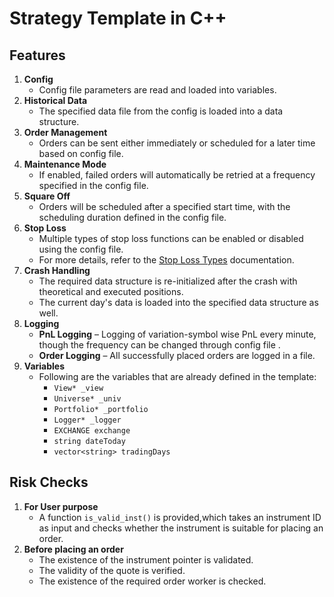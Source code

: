# **Strategy Template in C++**

## Features
1. **Config**
    * Config file parameters are read and loaded into variables.
2. **Historical Data**
    * The specified data file from the config is loaded into a data structure.
3. **Order Management** 
    * Orders can be sent either immediately or scheduled for a later time based on config file.
4. **Maintenance Mode**
    * If enabled, failed orders will automatically be retried at a frequency specified in the config file.
5. **Square Off** 
    * Orders will be scheduled after a specified start time, with the scheduling duration defined in the config file.
6. **Stop Loss**
    * Multiple types of stop loss functions can be enabled or disabled using the config file.
    * For more details, refer to the [Stop Loss Types](https://26milesclub.atlassian.net/wiki/spaces/~62b95d70ed036549273c23b4/pages/edit-v2/478642189?draftShareId=6295bb60-6529-4b79-b51d-20b903740eb6) documentation.
7. **Crash Handling**
    * The required data structure is re-initialized after the crash with theoretical and executed positions.
    * The current day's data is loaded into the specified data structure as well.
8. **Logging**  
    * **PnL Logging** – Logging of variation-symbol wise PnL every minute, though the frequency can be changed through config file  .
    * **Order Logging** – All successfully placed orders are logged in a file.
9. **Variables**
    * Following are the variables that are already defined in the template:
        * `View* _view`
        * `Universe* _univ`
        * `Portfolio* _portfolio`
        * `Logger* _logger`
        * `EXCHANGE exchange`
        * `string dateToday`
        * `vector<string> tradingDays`


## Risk Checks
1. **For User purpose**
    * A function `is_valid_inst()` is provided,which takes an instrument ID as input and checks whether the instrument is suitable for placing an order.
2. **Before placing an order**
    * The existence of the instrument pointer is validated.
    * The validity of the quote is verified.
    * The existence of the required order worker is checked.
